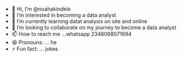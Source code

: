 - 👋 Hi, I’m @noahakindele
- 👀 I’m interested in becoming a data analyst
- 🌱 I’m currently learning datat analysis on site and online
- 💞️ I’m looking to collaborate on my journey to become a data analyst
- 📫 How to reach me ...whatsapp 2348068071694
- 😄 Pronouns: ... he
- ⚡ Fun fact: ... jokes

<!---
noahakindele/noahakindele is a ✨ special ✨ repository because its `README.md` (this file) appears on your GitHub profile.
You can click the Preview link to take a look at your changes.
--->
